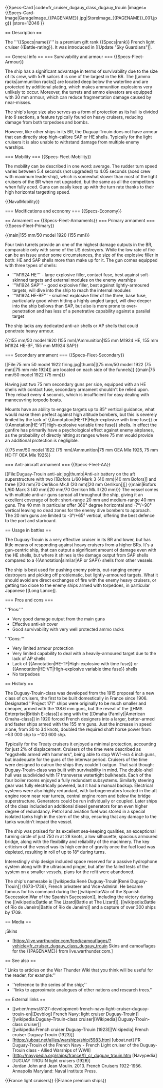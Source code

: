 {{Specs-Card
|code=fr_cruiser_dugauy_class_dugauy_trouin
|images={{Specs-Card-Image|GarageImage_{{PAGENAME}}.jpg|StoreImage_{{PAGENAME}}_001.jpg}}
|store=12046
}}

== Description ==
<!-- ''In the first part of the description, cover the history of the ship's creation and military application. In the second part, tell the reader about using this ship in the game. Add a screenshot: if a beginner player has a hard time remembering vehicles by name, a picture will help them identify the ship in question.'' -->
The '''{{Specs|name}}''' is a premium gift rank {{Specs|rank}} French light cruiser {{Battle-rating}}. It was introduced in [[Update "Sky Guardians"]].

== General info ==
=== Survivability and armour ===
{{Specs-Fleet-Armour}}
<!-- ''Talk about the vehicle's armour. Note the most well-defended and most vulnerable zones, e.g. the ammo magazine. Evaluate the composition of components and assemblies responsible for movement and manoeuvrability. Evaluate the survivability of the primary and secondary armaments separately. Don't forget to mention the size of the crew, which plays an important role in fleet mechanics. Save tips on preserving survivability for the "Usage in battles" section. If necessary, use a graphical template to show the most well-protected or most vulnerable points in the armour.'' -->
The ship has a significant advantage in terms of survivability due to the size of its crew, with 578 sailors it is one of the largest in the BR. The [[ammo racks|ammunition racks]] are located deep below the waterline and are protected by additional plating, which makes ammunition explosions very unlikely to occur. Moreover, the turrets and ammo elevators are equipped with 30 mm armour, which can reduce fragmentation damage caused by near-misses.

The ship's large size also serves as a form of protection as its hull is divided into 9 sections, a feature typically found on heavy cruisers, reducing damage from both torpedoes and bombs.

However, like other ships in its BR, the Duguay-Trouin does not have armour that can directly stop high-calibre SAP or HE shells. Typically for the light cruisers it is also unable to withstand damage from multiple enemy warships.

=== Mobility ===
{{Specs-Fleet-Mobility}}
<!-- ''Write about the ship's mobility. Evaluate its power and manoeuvrability, rudder rerouting speed, stopping speed at full tilt, with its maximum forward and reverse speed.'' -->
The mobility can be described in one word: average. The rudder turn speed varies between 5.4 seconds (not upgraded) to 4.05 seconds (aced crew with maximum leadership), which is somewhat slower than most of the light cruisers of the BR when not upgraded, but the same as all the competitors when fully aced. Guns can easily keep up with the turn rate thanks to their high horizontal targetting speed.

{{NavalMobility}}

=== Modifications and economy ===
{{Specs-Economy}}

== Armament ==
{{Specs-Fleet-Armaments}}
=== Primary armament ===
{{Specs-Fleet-Primary}}
<!-- ''Provide information about the characteristics of the primary armament. Evaluate their efficacy in battle based on their reload speed, ballistics and the capacity of their shells. Add a link to the main article about the weapon: <code><nowiki>{{main|Weapon name (calibre)}}</nowiki></code>. Broadly describe the ammunition available for the primary armament, and provide recommendations on how to use it and which ammunition to choose.'' -->
{{main|155 mm/50 model 1920 (155 mm)}}

Four twin turrets provide an one of the highest damage outputs in the BR, comparable only with some of the US destroyers. While the low rate of fire can be an issue under some circumstances, the size of the explosive filler in both: HE and SAP shells more than make up for it. The gun comes equipped with three types of shells:

* '''M1924 HE''' - large explosive filler, contact fuse, best against soft-skinned targets and external modules on the enemy warships
* '''M1924 SAP''' - good explosive filler, best against lightly-armoured targets, will dive into the ship to reach the internal modules
* '''M1924 HE-BF''' - smallest explosive filler of the three, base fuse, particularly good when hitting a highly angled target, will dive deeper into the ship bellows than SAP, but also is more prone to over-penetration and has less of a penetrative capability against a parallel target

The ship lacks any dedicated anti-air shells or AP shells that could penetrate heavy armour.

{{:155 mm/50 model 1920 (155 mm)/Ammunition|155 mm M1924 HE, 155 mm M1924 HE-BF, 155 mm M1924 SAP}}

=== Secondary armament ===
{{Specs-Fleet-Secondary}}
<!-- ''Some ships are fitted with weapons of various calibres. Secondary armaments are defined as weapons chosen with the control <code>Select secondary weapon</code>. Evaluate the secondary armaments and give advice on how to use them. Describe the ammunition available for the secondary armament. Provide recommendations on how to use them and which ammunition to choose. Remember that any anti-air armament, even heavy calibre weapons, belong in the next section. If there is no secondary armament, remove this section.'' -->
[[File:75 mm 50 model 1922 firing.jpg|thumb|[[75 mm/50 model 1922 (75 mm)|75 mm mle 1924]] are located on each side of the funnels]]
{{main|75 mm/50 model 1922 (75 mm)}}

Having just two 75 mm secondary guns per side, equipped with an HE shells with contact fuse, secondary armament shouldn't be relied upon. They reload every 4 seconds, which is insufficient for easy dealing with manoeuvring torpedo boats.

Mounts have an ability to engage targets up to 85° vertical guidance, what would make them perfect against high altitude bombers, but this is severely limited by the lack of {{Annotation|HE-TF|High-explosive with time fuse}} or {{Annotation|HE-VT|High-explosive variable time fuse}} shells. In effect the gunfire has primarily have a psychological effect against enemy airplanes, as the probability of directly hitting at ranges where 75 mm would provide an additional protection is negligible.

{{:75 mm/50 model 1922 (75 mm)/Ammunition|75 mm OEA Mle 1925, 75 mm HE-TF OEA Mle 1925}}

=== Anti-aircraft armament ===
{{Specs-Fleet-AA}}
<!-- ''An important part of the ship's armament responsible for air defence. Anti-aircraft armament is defined by the weapon chosen with the control <code>Select anti-aircraft weapons</code>. Talk about the ship's anti-air cannons and machine guns, the number of guns and their positions, their effective range, and about their overall effectiveness – including against surface targets. If there are no anti-aircraft armaments, remove this section.'' -->
[[File:Duguay-Trouin anti-air.jpg|thumb|Anti-air battery on the aft superstructure with two [[Bofors L/60 Mark 3 (40 mm)|40 mm Bofors]] and three [[20 mm/70 Oerlikon Mk.II (20 mm)|20 mm Oerlikon]]]]
{{main|Bofors L/60 Mark 3 (40 mm)|20 mm/70 Oerlikon Mk.II (20 mm)}}
The vessel comes with multiple anti-air guns spread all throughout the ship, giving it an excellent coverage of both: short-range 20 mm and medium-range 40 mm guns. The 40 mm in particular offer 360° degree horizontal and -7°/+90° vertical leaving no dead zones for the enemy dive bombers to approach. The 20 mm guns are limited to -3°/+65° vertical, offering the best defence to the port and starboard.

== Usage in battles ==
<!-- ''Describe the technique of using this ship, the characteristics of her use in a team and tips on strategy. Abstain from writing an entire guide – don't try to provide a single point of view, but give the reader food for thought. Talk about the most dangerous opponents for this vehicle and provide recommendations on fighting them. If necessary, note the specifics of playing with this vehicle in various modes (AB, RB, SB).'' -->
The Duguay-Trouin is a very effective cruiser in its BR and lower, but has little means of responding against heavy cruisers from a higher BRs. It's a gun-centric ship, that can output a significant amount of damage even with the HE shells, but where it shines is the damage output from SAP shells compared to a {{Annotation|similar|AP or SAP}} shells from other vessels.

The ship is best used for pushing enemy points, out-ranging enemy destroyers and picking off problematic, but lightly-armoured targets. What it should avoid are direct exchanges of fire with the enemy heavy cruisers, or getting too close to the enemy ships armed with torpedoes, in particular Japanese [[Long Lance]].

=== Pros and cons ===
<!-- ''Summarise and briefly evaluate the vehicle in terms of its characteristics and combat effectiveness. Mark its pros and cons in the bulleted list. Try not to use more than 6 points for each of the characteristics. Avoid using categorical definitions such as "bad", "good" and the like - use substitutions with softer forms such as "inadequate" and "effective".'' -->

'''Pros:'''
* Very good damage output from the main guns
* Effective anti-air cover
* Good survivability with very well protected ammo racks

'''Cons:'''
* Very limited armour protection
* Very limited capability to deal with a heavily-armoured target due to the lack of AP shells
* Lack of {{Annotation|HE-TF|High-explosive with time fuse}} or {{Annotation|HE-VT|High-explosive variable time fuse}} shells
* No torpedoes

== History ==
<!-- ''Describe the history of the creation and combat usage of the ship in more detail than in the introduction. If the historical reference turns out to be too long, take it to a separate article, taking a link to the article about the ship and adding a block "/History" (example: <nowiki>https://wiki.warthunder.com/(Ship-name)/History</nowiki>) and add a link to it here using the <code>main</code> template. Be sure to reference text and sources by using <code><nowiki><ref></ref></nowiki></code>, as well as adding them at the end of the article with <code><nowiki><references /></nowiki></code>. This section may also include the ship's dev blog entry (if applicable) and the in-game encyclopedia description (under <code><nowiki>=== In-game description ===</nowiki></code>, also if applicable).'' -->
The Duguay-Trouin-class was developed from the 1915 proposal for a new class of cruisers, the first to be built domestically in France since 1906. Designated ''Project 171'' ships were originally to be much smaller and cheaper, armed with the 138.6 mm guns, but the reveal of the [[HMS Enterprise|British E-class]] along with the [[Omaha (Family)|American Omaha-class]] in 1920 forced French designers into a larger, better-armed and faster ships armed with the 155 mm guns. Just the increase in speed alone, from 30 to 34 knots, doubled the required shaft horse power from ~53 000 shp to ~100 600 shp.

Typically for the Treaty cruisers it enjoyed a minimal protection, accounting for just 2% of displacement. Cruisers of the time were described as "eggshells armed with hammers", being able to stop WW1-era 4 inch guns, but inadequate for the guns of the interwar period. Cruisers of the time were designed to outrun the ships they couldn't outgun. That said though: Duguay-Trouin-class was built with survivability in mind. The double-shell hull was subdivided with 17 transverse watertight bulkheads. Each of the four boiler rooms enjoyed a fully redundant subsystems. Similarly steering gear was fully electrically powered, but it had a manual backup. Electrical systems were also highly redundant, with turbogenerators located in the aft engine room near rear turrets, central engine room and below the bridge superstructure. Generators could be run individually or coupled. Later ships of the class included an additional diesel generators for an even higher degree of redundancy. Petrol and aviation fuel was stored in a special isolated tanks high in the stern of the ship, ensuring that any damage to the tanks wouldn't impact the vessel. 

The ship was praised for its excellent sea-keeping qualities, an exceptional turning circle of just 750 m at 28 knots, a low silhouette, spacious armoured bridge, along with the flexibility and reliability of the machinery. The key criticism of the vessel was its high centre of gravity once the fuel load was depleted, resulting in roll of up to 18° during turns.

Interestingly ship design included space reserved for a passive hydrophone system along with the ultrasound pinger, but after the failed tests of the system on a smaller vessels, plans for the refit were abandoned.

The ship's namesake is [[wikipedia:René Duguay-Trouin|René Duguay-Trouin]] (1673–1736), French privateer and Vice-Admiral. He became famous for his command during the [[wikipedia:War of the Spanish Succession|War of the Spanish Succession]], including the victory during the [[wikipedia:Battle at The Lizard|Battle at The Lizard]], [[wikipedia:Battle of Rio de Janeiro|Battle of Rio de Janeiro]] and a capture of over 300 ships by 1709.

== Media ==
<!-- ''Excellent additions to the article would be video guides, screenshots from the game, and photos.'' -->

;Skins
* [https://live.warthunder.com/feed/camouflages/?vehicle=fr_cruiser_dugauy_class_dugauy_trouin Skins and camouflages for the {{PAGENAME}} from live.warthunder.com.]

== See also ==
<!-- ''Links to articles on the War Thunder Wiki that you think will be useful for the reader, for example:''
* ''reference to the series of the ship;''
* ''links to approximate analogues of other nations and research trees.'' -->
''Links to articles on the War Thunder Wiki that you think will be useful for the reader, for example:''
* ''reference to the series of the ship;''
* ''links to approximate analogues of other nations and research trees.''

== External links ==
<!-- ''Paste links to sources and external resources, such as:''
* ''topic on the official game forum;''
* ''other literature.'' -->

* [[wt:en/news/8127-development-french-navy-light-cruiser-duguay-trouin-en|[Devblog] French Navy: light cruiser Duguay-Trouin]]
* [[wikipedia:Duguay-Trouin-class cruiser|[Wikipedia] Duguay-Trouin-class cruiser]]
* [[wikipedia:French cruiser Duguay-Trouin (1923)|[Wikipedia] French cruiser Duguay-Trouin (1923)]]
* [https://uboat.net/allies/warships/ship/5983.html <nowiki>[uboat.net]</nowiki> FR Duguay-Trouin of the French Navy - French Light cruiser of the Duguay-Trouin class - Allied Warships of WWII]
* [http://navypedia.org/ships/france/fr_cr_duguay_trouin.htm <nowiki>[Navypedia]</nowiki> DUGUAY TROUIN light cruisers (1926)]
* Jordan John and Jean Moulin. 2013. French Cruisers 1922-1956. Annapolis Maryland: Naval Institute Press.

{{France light cruisers}}
{{France premium ships}}